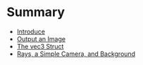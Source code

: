 # Summary

- [Introduce](./chapters/introduce.md)
- [Output an Image](./chapters/chapter_1.md)
- [The vec3 Struct](./chapters/chapter_2.md)
- [Rays, a Simple Camera, and Background](./chapters/chapter_3.md)
